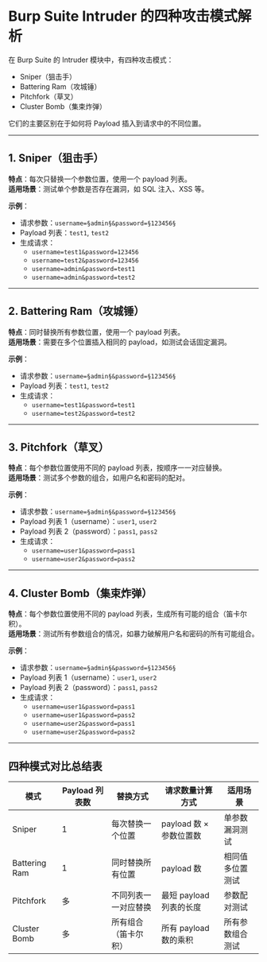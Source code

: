 # Burp Suite Intruder 的四种攻击模式解析
在 Burp Suite 的 Intruder 模块中，有四种攻击模式：

- Sniper（狙击手）
- Battering Ram（攻城锤）
- Pitchfork（草叉）
- Cluster Bomb（集束炸弹）

它们的主要区别在于如何将 Payload 插入到请求中的不同位置。

---

## 1. Sniper（狙击手）

**特点**：每次只替换一个参数位置，使用一个 payload 列表。  
**适用场景**：测试单个参数是否存在漏洞，如 SQL 注入、XSS 等。

**示例**：

- 请求参数：`username=§admin§&password=§123456§`
- Payload 列表：`test1`, `test2`
- 生成请求：
  - `username=test1&password=123456`
  - `username=test2&password=123456`
  - `username=admin&password=test1`
  - `username=admin&password=test2`

---

## 2. Battering Ram（攻城锤）

**特点**：同时替换所有参数位置，使用一个 payload 列表。  
**适用场景**：需要在多个位置插入相同的 payload，如测试会话固定漏洞。

**示例**：

- 请求参数：`username=§admin§&password=§123456§`
- Payload 列表：`test1`, `test2`
- 生成请求：
  - `username=test1&password=test1`
  - `username=test2&password=test2`

---

## 3. Pitchfork（草叉）

**特点**：每个参数位置使用不同的 payload 列表，按顺序一一对应替换。  
**适用场景**：测试多个参数的组合，如用户名和密码的配对。

**示例**：

- 请求参数：`username=§admin§&password=§123456§`
- Payload 列表 1（username）：`user1`, `user2`
- Payload 列表 2（password）：`pass1`, `pass2`
- 生成请求：
  - `username=user1&password=pass1`
  - `username=user2&password=pass2`

---

## 4. Cluster Bomb（集束炸弹）

**特点**：每个参数位置使用不同的 payload 列表，生成所有可能的组合（笛卡尔积）。  
**适用场景**：测试所有参数组合的情况，如暴力破解用户名和密码的所有可能组合。

**示例**：

- 请求参数：`username=§admin§&password=§123456§`
- Payload 列表 1（username）：`user1`, `user2`
- Payload 列表 2（password）：`pass1`, `pass2`
- 生成请求：
  - `username=user1&password=pass1`
  - `username=user1&password=pass2`
  - `username=user2&password=pass1`
  - `username=user2&password=pass2`

---

## 四种模式对比总结表

| 模式           | Payload 列表数 | 替换方式             | 请求数量计算方式             | 适用场景                   |
|----------------|----------------|----------------------|------------------------------|----------------------------|
| Sniper         | 1              | 每次替换一个位置     | payload 数 × 参数位置数      | 单参数漏洞测试             |
| Battering Ram  | 1              | 同时替换所有位置     | payload 数                   | 相同值多位置测试           |
| Pitchfork      | 多             | 不同列表一一对应替换 | 最短 payload 列表的长度      | 参数配对测试               |
| Cluster Bomb   | 多             | 所有组合（笛卡尔积） | 所有 payload 数的乘积        | 所有参数组合测试           |